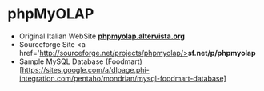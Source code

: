 phpMyOLAP
=========
* Original Italian WebSite <a href='http://phpmyolap.altervista.org'><b>phpmyolap.altervista.org</b></a>
* Sourceforge Site <a href='http://sourceforge.net/projects/phpmyolap/><b>sf.net/p/phpmyolap</b></a>
* Sample MySQL Database (Foodmart)[https://sites.google.com/a/dlpage.phi-integration.com/pentaho/mondrian/mysql-foodmart-database]
